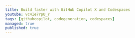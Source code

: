 ```yaml
---
title: Build faster with GitHub Copilot X and Codespaces
youtube: vc4Ie7rpU_Y
tags: [githubcopilot, codegeneration, codespaces]
managed: true
published: true
---
```

